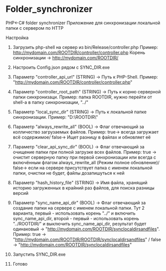 # Folder_synchronizer
PHP&lt;-C# folder synchronizer
Приложение для синхронизации локальной папки с сервером по HTTP

Настройка
1. Загрузить php-shell на сервер из bin/Release/controller.php
Пример: http://mydomain.com/ROOTDIR/controller/controller.php
Корень синхронизации -> http://mydomain.com/ROOTDIR/

2. Настроить Config.json рядом с SYNC_DIR.exe
3. Параметр "controller_api_url" (STRING) -> Путь к PHP-Shell. Пример: "http://mydomain.com/ROOTDIR/controller/controller.php"
4. Параметр "controller_root_path" (STRING) -> Путь к корню серверной папки синхронизаци. Пример: папка ROOTDIR, нужно перейти от shell-а в папку синхронизации, "../"
5. Параметр "local_sync_dir" (STRING) -> Путь к локальной папке синхронизации. Пример: "D:\\ROOTDIR\\"
6. Параметр "always_rewrite_all" (BOOL) -> Флаг отвечающий за колличество загрузаемых файлов. Пример: true-> всегда загружает всё содержимое/ false-> Ищет разницу в файлах и обновляет её
7. Параметр "clear_api_sync_dir" (BOOL) -> Флаг отвечающий за очищение папки при полной загрузке всех файлов. Пример: true -> очистит серверную папку при первой синхронизации или всегда с включённым флагом always_rewrite_all (Режим полное обновление)/ false-> если на сервере присутствует папка с именем локальной папки, очистки не будет, файлы дозапишуться к ней
8. Параметр "hash_history_file" (STRING) -> Имя файла, хранящий историю загруженных в крайний раз файлов, для поиска разницы версий
9. Параметр "sync_name_api_dir" (BOOL) -> Флаг отвечающий за создание папки на сервере с именем локальной папки. Тут 2 варианта, первый - использовать корень "../" и включить sync_name_api_dir, второй - первый - использовать корень "../ROOTDIR/" и выключить sync_name_api_dir, результат будет одинаковый -> "http://mydomain.com/ROOTDIR/synclocaldirsandfiles". Пример: true -> "http://mydomain.com/ROOTDIR/ROOTDIR/synclocaldirsandfiles" / false -> "http://mydomain.com/ROOTDIR/synclocaldirsandfiles"
 
 
10. Запустить SYNC_DIR.exe
 
11. Готово
